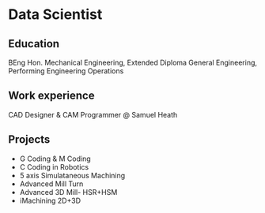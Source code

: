 # Data Scientist 
## Education 
BEng Hon. Mechanical Engineering, 
Extended Diploma General Engineering, 
Performing Engineering Operations 

## Work experience 
CAD Designer & CAM Programmer @ Samuel Heath

## Projects 
- G Coding & M Coding
- C Coding in Robotics 
- 5 axis Simulataneous Machining
- Advanced Mill Turn
- Advanced 3D Mill- HSR+HSM
- iMachining 2D+3D
  
